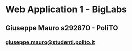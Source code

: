 # Web Application 1 - BigLabs
## Giuseppe Mauro s292870 - PoliTO
### giuseppe.mauro@studenti.polito.it
